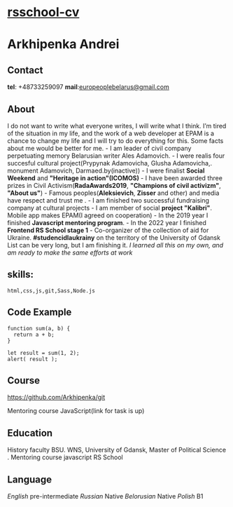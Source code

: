 # **[rsschool-cv](https://kryvetski-andrei.github.io/rsschool-cv/)**

# **Arkhipenka Andrei**

## **Contact**

**tel**: +48733259097
**mail**:europeoplebelarus@gmail.com

## **About**

I do not want to write what everyone writes, I will write what I think. I’m tired of the situation in my life, and the work of a web developer at EPAM is a chance to change my life and I will try to do everything for this. Some facts about me would be better for me. - I am leader of civil company perpetuating memory Belarusian writer Ales Adamovich. - I were realis four succesful cultural project(Prypynak Adamovicha, Glusha Adamovicha,. monument Adamovich, Darmaed.by(inactive)) - I were finalist **Social Weekend** and **"Heritage in action"(ICOMOS)** - I have been awarded three prizes in Civil Activism(**RadaAwards2019**, **"Champions of civil activizm"**, **"About us"**) - Famous peoples(**Aleksievich**, **Zisser** and other) and media have respect and trust me . - I am finished two successful fundraising company at cultural projects - I am member of social **project "Kalibri"**. Mobile app makes EPAM(I agreed on cooperation) - In the 2019 year I finished **Javascript mentoring program**. - In the 2022 year I finished **Frontend RS School stage 1** - Co-organizer of the collection of aid for Ukraine. **#studencidlaukrainy** on the territory of the University of Gdansk List can be very long, but I am finishing it. _I learned all this on my own, and am ready to make the same efforts at work_

## **skills:**

    html,css,js,git,Sass,Node.js

## __Code Example__
```
function sum(a, b) {
  return a + b;
}

let result = sum(1, 2);
alert( result );
```

## **Course**

https://github.com/Arkhipenka/git

Mentoring course JavaScript(link for task is up)

## **Education**

History faculty BSU.
WNS, University of Gdansk, Master of Political Sсience .
Mentoring course javascript RS School

## **Language**

_English_ pre-intermediate
_Russian_ Native
_Belorusian_ Native
_Polish_ B1
